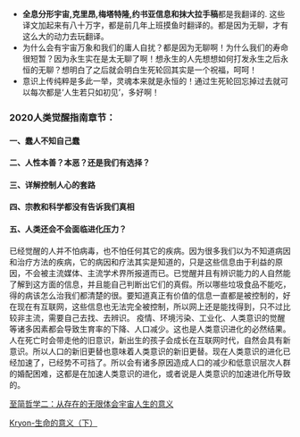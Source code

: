 * **全息分形宇宙,克里昂,梅塔特隆,约书亚信息和抹大拉手稿**都是我翻译的. 这些译文加起来有八十万字，都是前几年上班摸鱼时翻译的。都是因为无聊，才有这么大的动力去玩翻译。
* 为什么会有宇宙万象和我们的庸人自扰？都是因为无聊啊！为什么我们的寿命很短暂？因为永生实在是太无聊了啊！想永生的人先想想如何打发永生之后永恒的无聊？想明白了之后就会明白生死轮回其实是一个祝福，呵呵！
* 意识上传纯粹是多此一举，灵魂本来就是永恒的！通过生死轮回忘掉过去就可以每次都是‘人生若只如初见’，多好啊！

### 2020人类觉醒指南章节：

#### 一、蠢人不知自己蠢
#### 二、人性本善？本恶？还是我们有选择？
#### 三、详解控制人心的套路
#### 四、宗教和科学都没有告诉我们真相
#### 五、人类还会不会面临进化压力？  
已经觉醒的人并不怕病毒，也不怕任何其它的疾病。因为很多我们以为不知道病因和治疗方法的疾病，它的病因和疗法其实是知道的，只是这些信息由于利益的原因，不会被主流媒体、主流学术界所报道而已。已觉醒并且有辨识能力的人自然能了解到这方面的信息，并且能自己判断出它们的真假。所以哪些垃圾食品不能吃，得的病该怎么治我们都清楚的很。要知道真正有价值的信息一直都是被控制的，好在现在有互联网，这些信息也无法完全被控制，所以网上还是能找得到，只不过比较非主流，需要自己去找、去辨识。
疫情、环境污染、工业化、人类意识的觉醒等诸多因素都会导致生育率的下降、人口减少。这也是人类意识进化的必然结果。人在死亡时会带走他的旧意识，新出生的孩子会成长在互联网时代，自然会具有新意识。所以人口的新旧更替也意味着人类意识的新旧更替。现在人类意识的进化已经加速了，已经势不可挡了。所以会有诸多原因造成人口的减少和低意识层次人群的婚配困难，这都是在加速人类意识的进化，或者说是人类意识的加速进化所导致的。

[至简哲学二：从存在的无限体会宇宙人生的意义](https://www.bilibili.com/video/BV1gy4y1577x)  

[Kryon-生命的意义（下）](https://mp.weixin.qq.com/s/FxWv75OLyEfjNS0IYcvCtA)

